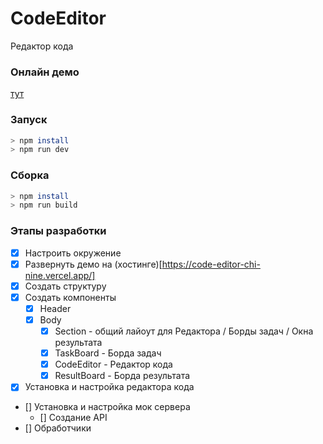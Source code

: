 # CodeEditor

Редактор кода

### Онлайн демо
  [тут](https://code-editor-chi-nine.vercel.app/)

### Запуск
```bash
> npm install
> npm run dev
```

### Сборка
```bash
> npm install
> npm run build
```

### Этапы разработки

  - [x] Настроить окружение
  - [x] Развернуть демо на (хостинге)[https://code-editor-chi-nine.vercel.app/]
  - [x] Создать структуру
  - [x] Создать компоненты
    - [x] Header
    - [x] Body
      - [x] Section - общий лайоут для Редактора / Борды задач / Окна результата
      - [x] TaskBoard - Борда задач
      - [x] CodeEditor - Редактор кода
      - [x] ResultBoard - Борда результата
  - [x] Установка и настройка редактора кода
  - [] Установка и настройка мок сервера
    - [] Создание API 
  - [] Обработчики
